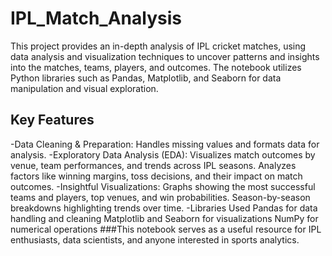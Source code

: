 # IPL_Match_Analysis
This project provides an in-depth analysis of IPL cricket matches, using data analysis and visualization techniques to uncover patterns and insights into the matches, teams, players, and outcomes. The notebook utilizes Python libraries such as Pandas, Matplotlib, and Seaborn for data manipulation and visual exploration.
## Key Features
-Data Cleaning & Preparation: 
  Handles missing values and formats data for analysis.
-Exploratory Data Analysis (EDA):
  Visualizes match outcomes by venue, team performances, and trends across IPL seasons.
  Analyzes factors like winning margins, toss decisions, and their impact on match outcomes.
-Insightful Visualizations:
  Graphs showing the most successful teams and players, top venues, and win probabilities.
  Season-by-season breakdowns highlighting trends over time.
-Libraries Used
  Pandas for data handling and cleaning
  Matplotlib and Seaborn for visualizations
  NumPy for numerical operations
###This notebook serves as a useful resource for IPL enthusiasts, data scientists, and anyone interested in sports analytics.

